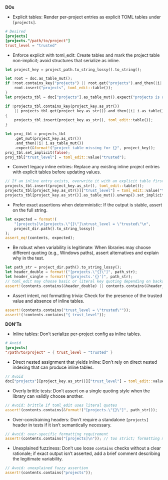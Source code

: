 **DOs**
- Explicit tables: Render per-project entries as explicit TOML tables under `[projects]`.
```toml
# Desired
[projects]
[projects."/path/to/project"]
trust_level = "trusted"
```

- Enforce explicit with toml_edit: Create tables and mark the project table non-implicit; avoid structures that serialize as inline.
```rust
let project_key = project_path.to_string_lossy().to_string();

let root = doc.as_table_mut();
if !root.contains_key("projects") || root.get("projects").and_then(|i| i.as_table()).is_none() {
    root.insert("projects", toml_edit::table());
}
let projects_tbl = doc["projects"].as_table_mut().expect("projects is a table");

if !projects_tbl.contains_key(project_key.as_str())
    || projects_tbl.get(project_key.as_str()).and_then(|i| i.as_table()).is_none()
{
    projects_tbl.insert(project_key.as_str(), toml_edit::table());
}

let proj_tbl = projects_tbl
    .get_mut(project_key.as_str())
    .and_then(|i| i.as_table_mut())
    .expect(&format!("project table missing for {}", project_key));
proj_tbl.set_implicit(false);
proj_tbl["trust_level"] = toml_edit::value("trusted");
```

- Convert legacy inline entries: Replace any existing inline project entries with explicit tables before updating values.
```rust
// If an inline entry exists, overwrite it with an explicit table first
projects_tbl.insert(project_key.as_str(), toml_edit::table());
projects_tbl[project_key.as_str()]["trust_level"] = toml_edit::value("trusted");
projects_tbl[project_key.as_str()].as_table_mut().unwrap().set_implicit(false);
```

- Prefer exact assertions when deterministic: If the output is stable, assert on the full string.
```rust
let expected = format!(
    "[projects]\n[projects.\"{}\"]\ntrust_level = \"trusted\"\n",
    project_dir.path().to_string_lossy()
);
assert_eq!(contents, expected);
```

- Be robust when variability is legitimate: When libraries may choose different quoting (e.g., Windows paths), assert alternatives and explain why in the test.
```rust
let path_str = project_dir.path().to_string_lossy();
let header_double = format!("[projects.\"{}\"]", path_str);
let header_single = format!("[projects.'{}']", path_str);
// toml_edit may choose basic or literal key quoting depending on backslashes
assert!(contents.contains(&header_double) || contents.contains(&header_single));
```

- Assert intent, not formatting trivia: Check for the presence of the trusted value and absence of inline tables.
```rust
assert!(contents.contains("trust_level = \"trusted\""));
assert!(!contents.contains("{ trust_level"));
```

**DON’Ts**
- Inline tables: Don’t serialize per-project config as inline tables.
```toml
# Avoid
[projects]
"/path/to/project" = { trust_level = "trusted" }
```

- Direct nested assignment that yields inline: Don’t rely on direct nested indexing that can produce inline tables.
```rust
// Avoid
doc["projects"][project_key.as_str()]["trust_level"] = toml_edit::value("trusted");
```

- Overly brittle tests: Don’t assert on a single quoting style when the library can validly choose another.
```rust
// Avoid: brittle if toml_edit uses literal quotes
assert!(contents.contains(&format!("[projects.\"{}\"]", path_str)));
```

- Over-constraining headers: Don’t require a standalone `[projects]` header in tests if it isn’t semantically necessary.
```rust
// Avoid: over-specific formatting requirement
assert!(contents.contains("[projects]\n")); // too strict; formatting may differ
```

- Unexplained fuzziness: Don’t use loose `contains` checks without a clear rationale; if exact output isn’t asserted, add a brief comment describing the legitimate variability.
```rust
// Avoid: unexplained fuzzy assertion
assert!(contents.contains("projects"));
```